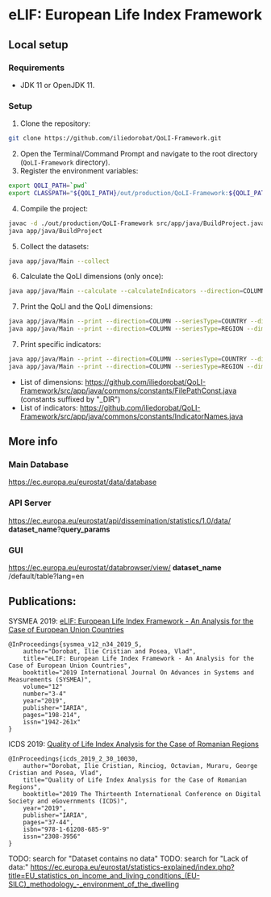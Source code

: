 # eLIF: European Life Index Framework



## Local setup
### Requirements
- JDK 11 or OpenJDK 11.

### Setup
1. Clone the repository:
```bash
git clone https://github.com/iliedorobat/QoLI-Framework.git
```
2. Open the Terminal/Command Prompt and navigate to the root directory (`QoLI-Framework` directory).
3. Register the environment variables:
```bash
export QOLI_PATH=`pwd`
export CLASSPATH="${QOLI_PATH}/out/production/QoLI-Framework:${QOLI_PATH}/lib/poi-5.2.0.jar:${QOLI_PATH}/lib/guava-22.0.jar:${QOLI_PATH}/lib/xmlbeans-5.0.3.jar:${QOLI_PATH}/lib/httpcore-4.4.11.jar:${QOLI_PATH}/lib/poi-ooxml-5.2.0.jar:${QOLI_PATH}/lib/protonpack-1.13.jar:${QOLI_PATH}/lib/guava-stream-1.0.jar:${QOLI_PATH}/lib/httpclient-4.5.9.jar:${QOLI_PATH}/lib/log4j-api-2.17.1.jar:${QOLI_PATH}/lib/commons-io-2.11.0.jar:${QOLI_PATH}/lib/log4j-core-2.17.1.jar:${QOLI_PATH}/lib/assertj-core-3.6.1.jar:${QOLI_PATH}/lib/assertj-json-1.0.0.jar:${QOLI_PATH}/lib/mockito-core-2.2.8.jar:${QOLI_PATH}/lib/commons-logging-1.2.jar:${QOLI_PATH}/lib/commons-math3-3.6.1.jar:${QOLI_PATH}/lib/jackson-core-2.15.3.jar:${QOLI_PATH}/lib/json-stat-java-0.2.2.jar:${QOLI_PATH}/lib/commons-compress-1.21.jar:${QOLI_PATH}/lib/commons-collections4-4.3.jar:${QOLI_PATH}/lib/jackson-databind-2.15.3.jar:${QOLI_PATH}/lib/jackson-annotations-2.15.3.jar:${QOLI_PATH}/lib/jackson-datatype-jdk8-2.15.3.jar:${QOLI_PATH}/lib/jackson-datatype-guava-2.15.3.jar:${QOLI_PATH}/lib/jackson-datatype-jsr310-2.15.3.jar"
```
4. Compile the project:
```bash
javac -d ./out/production/QoLI-Framework src/app/java/BuildProject.java
java app/java/BuildProject
```
5. Collect the datasets:
```bash
java app/java/Main --collect
```
6. Calculate the QoLI dimensions (only once):
```bash
java app/java/Main --calculate --calculateIndicators --direction=COLUMN
```
7. Print the QoLI and the QoLI dimensions:
```bash
java app/java/Main --print --direction=COLUMN --seriesType=COUNTRY --dimension=QOLI
java app/java/Main --print --direction=COLUMN --seriesType=REGION --dimension=QOLI
```
7. Print specific indicators:
```bash
java app/java/Main --print --direction=COLUMN --seriesType=COUNTRY --dimension=EDUCATION --indicator=DIGITAL_SKILLS_RATIO
java app/java/Main --print --direction=COLUMN --seriesType=REGION --dimension=EDUCATION --indicator=DIGITAL_SKILLS_RATIO
```
* List of dimensions: https://github.com/iliedorobat/QoLI-Framework/src/app/java/commons/constants/FilePathConst.java (constants suffixed by "_DIR")
* List of indicators: https://github.com/iliedorobat/QoLI-Framework/src/app/java/commons/constants/IndicatorNames.java



## More info
### Main Database
https://ec.europa.eu/eurostat/data/database

### API Server
https://ec.europa.eu/eurostat/api/dissemination/statistics/1.0/data/ __dataset_name__?__query_params__

### GUI
https://ec.europa.eu/eurostat/databrowser/view/ __dataset_name__ /default/table?lang=en



## Publications:
SYSMEA 2019: [eLIF: European Life Index Framework - An Analysis for the Case of European Union Countries](https://www.thinkmind.org/index.php?view=article&articleid=sysmea_v12_n34_2019_5)
```
@InProceedings{sysmea_v12_n34_2019_5,
    author="Dorobat, Ilie Cristian and Posea, Vlad",
    title="eLIF: European Life Index Framework - An Analysis for the Case of European Union Countries",
    booktitle="2019 International Journal On Advances in Systems and Measurements (SYSMEA)",
    volume="12"
    number="3-4"
    year="2019",
    publisher="IARIA",
    pages="198-214",
    issn="1942-261x"
}
```

ICDS 2019: [Quality of Life Index Analysis for the Case of Romanian Regions](http://www.thinkmind.org/index.php?view=article&articleid=icds_2019_2_30_10030)
```
@InProceedings{icds_2019_2_30_10030,
    author="Dorobat, Ilie Cristian, Rinciog, Octavian, Muraru, George Cristian and Posea, Vlad",
    title="Quality of Life Index Analysis for the Case of Romanian Regions",
    booktitle="2019 The Thirteenth International Conference on Digital Society and eGovernments (ICDS)",
    year="2019",
    publisher="IARIA",
    pages="37-44",
    isbn="978-1-61208-685-9"
    issn="2308-3956"
}
```





TODO: search for "Dataset contains no data"
TODO: search for "Lack of data:"
https://ec.europa.eu/eurostat/statistics-explained/index.php?title=EU_statistics_on_income_and_living_conditions_(EU-SILC)_methodology_-_environment_of_the_dwelling
